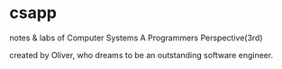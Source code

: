 # csapp
notes &amp; labs of Computer Systems A Programmers Perspective(3rd)

created by Oliver, who dreams to be an outstanding software engineer.
